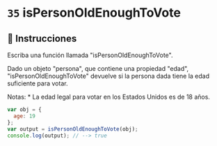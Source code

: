 # `35` isPersonOldEnoughToVote

## 📝 Instrucciones

Escriba una función llamada "isPersonOldEnoughToVote".

Dado un objeto "persona", que contiene una propiedad "edad", "isPersonOldEnoughToVote" devuelve si la persona dada tiene la edad suficiente para votar.

Notas: * La edad legal para votar en los Estados Unidos es de 18 años.

```Javascript
var obj = {
  age: 19
};
var output = isPersonOldEnoughToVote(obj);
console.log(output); // --> true
```
